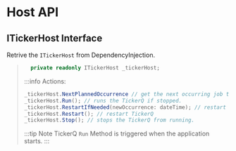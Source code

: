 # Host API

## ITickerHost Interface
Retrive the `ITickerHost` from DependencyInjection.
> ```csharp
>   private readonly ITickerHost _tickerHost;
> ``` 
>:::info Actions:
>```csharp 
>_tickerHost.NextPlannedOccurrence // get the next occurring job time. 
>_tickerHost.Run(); // runs the TickerQ if stopped.
>_tickerHost.RestartIfNeeded(newOccurrence: dateTime); // restart TickerQ if input dateTime is less than NextPlannedOccurrence.
>_tickerHost.Restart(); // restart TickerQ
>_tickerHost.Stop(); // stops the TickerQ from running.
>```
>:::tip Note
>TickerQ `Run` Method is triggered when the application starts.
>:::